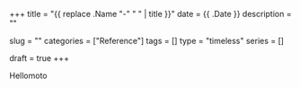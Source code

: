 +++
title = "{{ replace .Name "-" " " | title }}"
date = {{ .Date }}
description = ""

slug = ""
categories = ["Reference"]
tags = []
type = "timeless"
series = []

draft = true
+++

Hellomoto